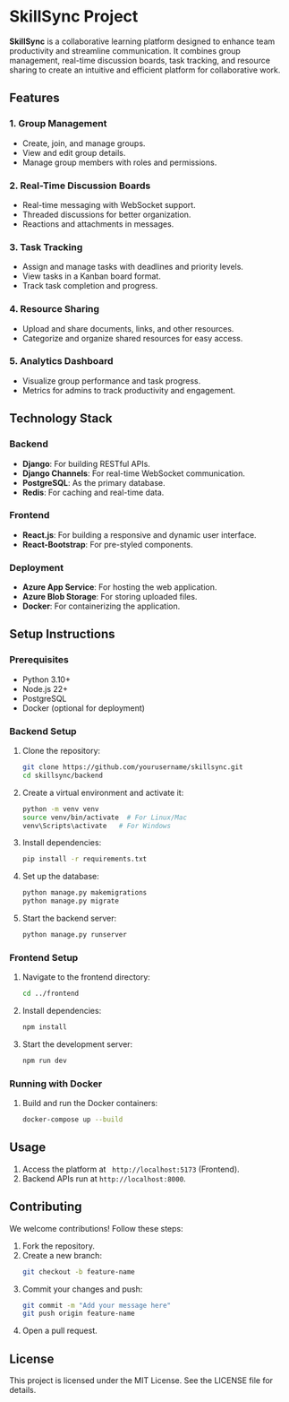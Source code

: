 # SkillSync Project

**SkillSync** is a collaborative learning platform designed to enhance team productivity and streamline communication. It combines group management, real-time discussion boards, task tracking, and resource sharing to create an intuitive and efficient platform for collaborative work.

## **Features**

### 1. **Group Management**

- Create, join, and manage groups.
- View and edit group details.
- Manage group members with roles and permissions.

### 2. **Real-Time Discussion Boards**

- Real-time messaging with WebSocket support.
- Threaded discussions for better organization.
- Reactions and attachments in messages.

### 3. **Task Tracking**

- Assign and manage tasks with deadlines and priority levels.
- View tasks in a Kanban board format.
- Track task completion and progress.

### 4. **Resource Sharing**

- Upload and share documents, links, and other resources.
- Categorize and organize shared resources for easy access.

### 5. **Analytics Dashboard**

- Visualize group performance and task progress.
- Metrics for admins to track productivity and engagement.

## **Technology Stack**

### **Backend**

- **Django**: For building RESTful APIs.
- **Django Channels**: For real-time WebSocket communication.
- **PostgreSQL**: As the primary database.
- **Redis**: For caching and real-time data.

### **Frontend**

- **React.js**: For building a responsive and dynamic user interface.
- **React-Bootstrap**: For pre-styled components.

### **Deployment**

- **Azure App Service**: For hosting the web application.
- **Azure Blob Storage**: For storing uploaded files.
- **Docker**: For containerizing the application.

## **Setup Instructions**

### **Prerequisites**

- Python 3.10+
- Node.js 22+
- PostgreSQL
- Docker (optional for deployment)

### **Backend Setup**

1. Clone the repository:
   ```bash
   git clone https://github.com/yourusername/skillsync.git
   cd skillsync/backend
   ```
2. Create a virtual environment and activate it:
   ```bash
   python -m venv venv
   source venv/bin/activate  # For Linux/Mac
   venv\Scripts\activate   # For Windows
   ```
3. Install dependencies:
   ```bash
   pip install -r requirements.txt
   ```
4. Set up the database:
   ```bash
   python manage.py makemigrations
   python manage.py migrate
   ```
5. Start the backend server:
   ```bash
   python manage.py runserver
   ```

### **Frontend Setup**

1. Navigate to the frontend directory:
   ```bash
   cd ../frontend
   ```
2. Install dependencies:
   ```bash
   npm install
   ```
3. Start the development server:
   ```bash
   npm run dev
   ```

### **Running with Docker**

1. Build and run the Docker containers:
   ```bash
   docker-compose up --build
   ```

## **Usage**

1. Access the platform at ` http://localhost:5173` (Frontend).
2. Backend APIs run at `http://localhost:8000`.

## **Contributing**

We welcome contributions! Follow these steps:

1. Fork the repository.
2. Create a new branch:
   ```bash
   git checkout -b feature-name
   ```
3. Commit your changes and push:
   ```bash
   git commit -m "Add your message here"
   git push origin feature-name
   ```
4. Open a pull request.

## **License**

This project is licensed under the MIT License. See the LICENSE file for details.
